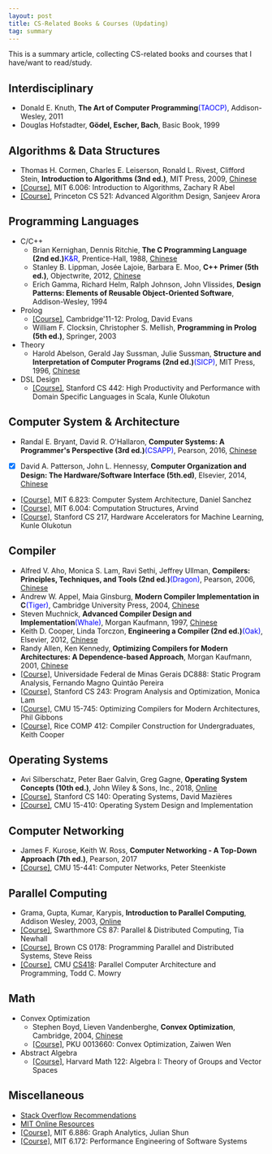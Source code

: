 ```yaml
---
layout: post
title: CS-Related Books & Courses (Updating)
tag: summary
---
```


This is a summary article, collecting CS-related books and courses that I have/want to read/study.

<!--more-->

## Interdisciplinary
* Donald E. Knuth, **The Art of Computer Programming**<font color="blue">(TAOCP)</font>, Addison-Wesley, 2011
* Douglas Hofstadter, **Gödel, Escher, Bach**, Basic Book, 1999

## Algorithms & Data Structures
* Thomas H. Cormen, Charles E. Leiserson, Ronald L. Rivest, Clifford Stein, **Introduction to Algorithms (3nd ed.)**, MIT Press, 2009, [Chinese](https://book.douban.com/subject/20432061/)
* [[Course]](https://learning-modules.mit.edu/materials/index.html?uuid=/course/6/fa18/6.006#materials), MIT 6.006: Introduction to Algorithms, Zachary R Abel
* [[Course]](http://www.cs.princeton.edu/courses/archive/fall14/cos521/), Princeton CS 521: Advanced Algorithm Design, Sanjeev Arora

## Programming Languages
* C/C++
	-  Brian Kernighan, Dennis Ritchie, **The C Programming Language (2nd ed.)**<font color="blue">K&R</font>, Prentice-Hall, 1988, [Chinese](https://book.douban.com/subject/1139336/)
	- Stanley B. Lippman, Josée Lajoie, Barbara E. Moo, **C++ Primer (5th ed.)**, Objectwrite, 2012, [Chinese](https://book.douban.com/subject/25708312/)
	- Erich Gamma, Richard Helm, Ralph Johnson, John Vlissides, **Design Patterns: Elements of Reusable Object-Oriented Software**, Addison-Wesley, 1994
* Prolog
	- [[Course]](https://www.cl.cam.ac.uk/teaching/1112/Prolog/materials.html), Cambridge'11-12: Prolog, David Evans
	- William F. Clocksin, Christopher S. Mellish, **Programming in Prolog (5th ed.)**, Springer, 2003
* Theory
	- Harold Abelson, Gerald Jay Sussman, Julie Sussman, **Structure and Interpretation of Computer Programs (2nd ed.)**<font color="blue">(SICP)</font>, MIT Press, 1996, [Chinese](https://book.douban.com/subject/1148282/)
* DSL Design
	- [[Course]](http://web.stanford.edu/class/cs442/), Stanford CS 442: High Productivity and Performance with Domain Specific Languages in Scala, Kunle Olukotun

## Computer System & Architecture
* Randal E. Bryant, David R. O'Hallaron, **Computer Systems: A Programmer's Perspective (3rd ed.)**<font color="blue">(CSAPP)</font>, Pearson, 2016, [Chinese](https://book.douban.com/subject/5333562/)
* [x] David A. Patterson, John L. Hennessy, **Computer Organization and Design: The Hardware/Software Interface (5th.ed)**, Elsevier, 2014, [Chinese](https://book.douban.com/subject/25813550/)
* [[Course]](http://csg.csail.mit.edu/6.823/index.html), MIT 6.823: Computer System Architecture, Daniel Sanchez
* [[Course]](https://6004.mit.edu/web/spring19/), MIT 6.004: Computation Structures, Arvind
* [[Course]](https://cs217.stanford.edu/), Stanford CS 217, Hardware Accelerators for Machine Learning, Kunle Olukotun

## Compiler
* Alfred V. Aho, Monica S. Lam, Ravi Sethi, Jeffrey Ullman, **Compilers: Principles, Techniques, and Tools (2nd ed.)**<font color="blue">(Dragon)</font>, Pearson, 2006, [Chinese](https://book.douban.com/subject/3296317/)
* Andrew W. Appel, Maia Ginsburg, **Modern Compiler Implementation in C**<font color="blue">(Tiger)</font>, Cambridge University Press, 2004, [Chinese](https://book.douban.com/subject/30191414/)
* Steven Muchnick, **Advanced Compiler Design and Implementation**<font color="blue">(Whale)</font>, Morgan Kaufmann, 1997, [Chinese](https://book.douban.com/subject/1400374/)
* Keith D. Cooper, Linda Torczon, **Engineering a Compiler (2nd ed.)**<font color="blue">(Oak)</font>, Elsevier, 2012, [Chinese](https://book.douban.com/subject/20436488/)
* Randy Allen, Ken Kennedy, **Optimizing Compilers for Modern Architectures: A Dependence-based Approach**, Morgan Kaufmann, 2001, [Chinese](https://book.douban.com/subject/1171448/)
* [[Course]](https://homepages.dcc.ufmg.br/~fernando/classes/dcc888/), Universidade Federal de Minas Gerais DC888: Static Program Analysis, Fernando Magno Quintão Pereira
* [[Course]](https://suif.stanford.edu/~courses/cs243/), Stanford CS 243: Program Analysis and Optimization, Monica Lam
* [[Course]](http://www.cs.cmu.edu/~15745/), CMU 15-745: Optimizing Compilers for Modern Architectures, Phil Gibbons
* [[Course]](https://www.clear.rice.edu/comp412/Lectures/), Rice COMP 412: Compiler Construction for Undergraduates, Keith Cooper

## Operating Systems
* Avi Silberschatz, Peter Baer Galvin, Greg Gagne, **Operating System Concepts (10th ed.)**, John Wiley & Sons, Inc., 2018, [Online](http://www.os-book.com/OS10/slide-dir/index.html)
* [[Course]](http://www.scs.stanford.edu/19wi-cs140/), Stanford CS 140: Operating Systems, David Mazières
* [[Course]](https://www.cs.cmu.edu/~410/), CMU 15-410: Operating System Design and Implementation

## Computer Networking
* James F. Kurose, Keith W. Ross, **Computer Networking - A Top-Down Approach (7th ed.)**, Pearson, 2017
* [[Course]](https://www.cs.cmu.edu/~prs/15-441-F16/), CMU 15-441: Computer Networks, Peter Steenkiste

## Parallel Computing
* Grama, Gupta, Kumar, Karypis, **Introduction to Parallel Computing**, Addison Wesley, 2003, [Online](https://www.cs.purdue.edu/homes/ayg/book/Slides/)
* [[Course]](https://www.cs.swarthmore.edu/~newhall/cs87/s12/), Swarthmore CS 87: Parallel & Distributed Computing, Tia Newhall
* [[Course]](http://cs.brown.edu/courses/csci1780/), Brown CS 0178: Programming Parallel and Distributed Systems, Steve Reiss
* [[Course]](http://www.cs.cmu.edu/afs/cs/academic/class/15418-s11/www/), CMU [CS418](http://www.cs.cmu.edu/~418/): Parallel Computer Architecture and Programming, Todd C. Mowry

## Math
* Convex Optimization
	- Stephen Boyd, Lieven Vandenberghe, **Convex Optimization**, Cambridge, 2004, [Chinese](https://book.douban.com/subject/21249088/)
	- [[Course]](http://bicmr.pku.edu.cn/~wenzw/opt-2018-fall.html), PKU 0013660: Convex Optimization, Zaiwen Wen
* Abstract Algebra
	- [[Course]](https://canvas.harvard.edu/courses/30943/files/folder/Notes), Harvard Math 122: Algebra I: Theory of Groups and Vector Spaces

## Miscellaneous
* [Stack Overflow Recommendations](https://stackoverflow.com/questions/1711/what-is-the-single-most-influential-book-every-programmer-should-read)
* [MIT Online Resources](https://ocw.mit.edu/courses/electrical-engineering-and-computer-science/)
* [[Course]](https://people.csail.mit.edu/jshun/6886-s18/), MIT 6.886: Graph Analytics, Julian Shun
* [[Course]](http://stellar.mit.edu/S/course/6/fa14/6.172/materials.html), MIT 6.172: Performance Engineering of Software Systems